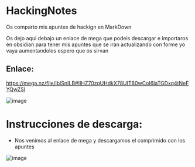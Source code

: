 # HackingNotes
Os comparto mis apuntes de hackign en MarkDown

 Os dejo aqui debajo un enlace de mega que podeis descargar e importaros en obsidian para tener mis apuntes que se iran actualizando con forme yo vaya aumentandolos espero que os sirvan

 ## Enlace:

 https://mega.nz/file/lblSnILB#IIHZ70zqUHdkX78UIT80wCoI6IaTGDxq4tNeFYQwZSI


 ![image](https://github.com/rubenza02/HackingNotes/assets/114658889/cb48e9ad-a885-48d7-b5d4-11a3bf8a730d)

 # Instrucciones de descarga:

 - Nos venimos al enlace de mega y descargamos el comprimido con los apuntes

![image](https://github.com/rubenza02/HackingNotes/assets/114658889/4b360e0c-224d-4e5f-9907-41ac46587296)



